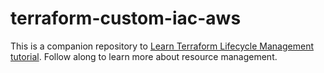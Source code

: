 # terraform-custom-iac-aws

This is a companion repository to [Learn Terraform Lifecycle Management tutorial](https://developer.hashicorp.com/terraform/tutorials/state/resource-lifecycle). Follow along to learn more about resource management.

